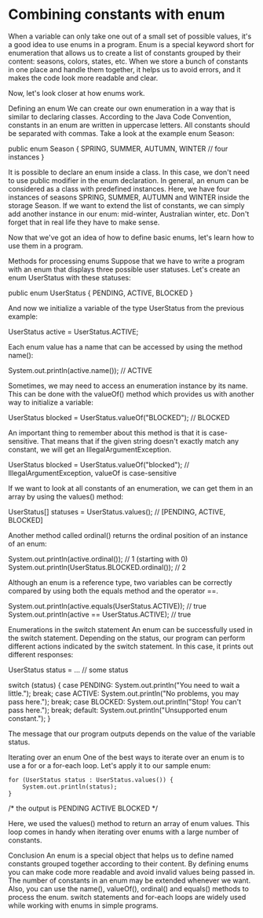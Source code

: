 # Combining constants with enum

When a variable can only take one out of a small set of possible values, it's a good idea to use enums in a program. Enum is a special keyword short for enumeration that allows us to create a list of constants grouped by their content: seasons, colors, states, etc. When we store a bunch of constants in one place and handle them together, it helps us to avoid errors, and it makes the code look more readable and clear.

Now, let's look closer at how enums work.

Defining an enum
We can create our own enumeration in a way that is similar to declaring classes. According to the Java Code Convention, constants in an enum are written in uppercase letters. All constants should be separated with commas. Take a look at the example enum Season:

public enum Season {
SPRING, SUMMER, AUTUMN, WINTER // four instances
}

It is possible to declare an enum inside a class. In this case, we don't need to use public modifier in the enum declaration.
In general, an enum can be considered as a class with predefined instances. Here, we have four instances of seasons SPRING, SUMMER, AUTUMN and WINTER inside the storage Season. If we want to extend the list of constants, we can simply add another instance in our enum: mid-winter, Australian winter, etc. Don't forget that in real life they have to make sense.

Now that we've got an idea of how to define basic enums, let's learn how to use them in a program.

Methods for processing enums
Suppose that we have to write a program with an enum that displays three possible user statuses. Let's create an enum UserStatus with these statuses:

public enum UserStatus {
PENDING, ACTIVE, BLOCKED
}

And now we initialize a variable of the type UserStatus from the previous example:

UserStatus active = UserStatus.ACTIVE;

Each enum value has a name that can be accessed by using the method name():

System.out.println(active.name()); // ACTIVE

Sometimes, we may need to access an enumeration instance by its name. This can be done with the valueOf() method which provides us with another way to initialize a variable:

UserStatus blocked = UserStatus.valueOf("BLOCKED"); // BLOCKED

An important thing to remember about this method is that it is case-sensitive. That means that if the given string doesn't exactly match any constant, we will get an IllegalArgumentException.

UserStatus blocked = UserStatus.valueOf("blocked"); // IllegalArgumentException, valueOf is case-sensitive

If we want to look at all constants of an enumeration, we can get them in an array by using the values() method:

UserStatus[] statuses = UserStatus.values(); // [PENDING, ACTIVE, BLOCKED]

Another method called ordinal() returns the ordinal position of an instance of an enum:

System.out.println(active.ordinal()); // 1 (starting with 0)
System.out.println(UserStatus.BLOCKED.ordinal()); // 2

Although an enum is a reference type, two variables can be correctly compared by using both the equals method and the operator ==.

System.out.println(active.equals(UserStatus.ACTIVE)); // true
System.out.println(active == UserStatus.ACTIVE); // true

Enumerations in the switch statement
An enum can be successfully used in the switch statement. Depending on the status, our program can perform different actions indicated by the switch statement. In this case, it prints out different responses:

UserStatus status = ... // some status

switch (status) {
case PENDING:
System.out.println("You need to wait a little.");
break;
case ACTIVE:
System.out.println("No problems, you may pass here.");
break;
case BLOCKED:
System.out.println("Stop! You can't pass here.");
break;
default:
System.out.println("Unsupported enum constant.");
}

The message that our program outputs depends on the value of the variable status.

Iterating over an enum
One of the best ways to iterate over an enum is to use a for or a for-each loop. Let's apply it to our sample enum:

    for (UserStatus status : UserStatus.values()) {
        System.out.println(status);
    }
/* the output is
PENDING
ACTIVE
BLOCKED
*/


Here, we used the values() method to return an array of enum values. This loop comes in handy when iterating over enums with a large number of constants.

Conclusion
An enum is a special object that helps us to define named constants grouped together according to their content. By defining enums you can make code more readable and avoid invalid values being passed in.
The number of constants in an enum may be extended whenever we want. Also, you can use the name(), valueOf(), ordinal() and equals() methods to process the enum. switch statements and for-each loops are widely used while working with enums in simple programs.
